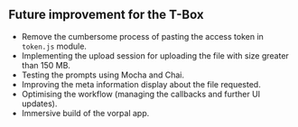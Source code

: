 ## Future improvement for the T-Box

* Remove the cumbersome process of pasting the access token in ```token.js``` module.
* Implementing the upload session for uploading the file with size greater than 150 MB.
* Testing the prompts using Mocha and Chai.
* Improving the meta information display about the file requested.
* Optimising the workflow (managing the callbacks and further UI updates).
* Immersive build of the vorpal app.